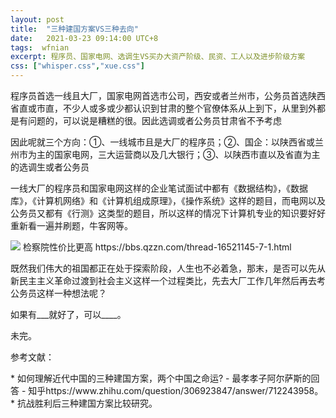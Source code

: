 ```yaml
---
layout: post
title:  "三种建国方案VS三种去向"
date:   2021-03-23 09:14:00 UTC+8
tags:  wfnian
excerpt: 程序员、国家电网、选调生VS买办大资产阶级、民资、工人以及进步阶级方案
css: ["whisper.css","xue.css"]
---
```


<p class="pp">程序员首选一线且大厂，国家电网首选市公司，西安或者兰州市，公务员首选陕西省直或市直，不少人或多或少都认识到甘肃的整个官僚体系从上到下，从里到外都是有问题的，可以说是糟糕的很。因此选调或者公务员甘肃省不予考虑</p>
<p class="pp">因此呢就三个方向：①、一线城市且是大厂的程序员；②、国企：以陕西省或兰州市为主的国家电网，三大运营商以及几大银行；③、以陕西市直以及省直为主的选调生或者公务员</p>
<p class="pp">一线大厂的程序员和国家电网这样的企业笔试面试中都有《数据结构》，《数据库》，《计算机网络》和《计算机组成原理》，《操作系统》这样的题目，而电网以及公务员又都有《行测》这类型的题目，所以这样的情况下计算机专业的知识要好好重新看一遍并刷题，牛客网等。</p>

<img src="https://img.imgdb.cn/item/6059ddc78322e6675c59016f.jpg">
检察院性价比更高
https://bbs.qzzn.com/thread-16521145-7-1.html

<p class="pp">既然我们伟大的祖国都正在处于探索阶段，人生也不必着急，那末，是否可以先从新民主主义革命过渡到社会主义这样一个过程类比，先去大厂工作几年然后再去考公务员这样一种想法呢？</p>
<p class="pp">如果有___就好了，可以____。</p>
<p class="pp">未完。</p>


参考文献：
<p class="s-footer">
* 如何理解近代中国的三种建国方案，两个中国之命运? - 最孝孝子阿尔萨斯的回答 - 知乎https://www.zhihu.com/question/306923847/answer/712243958。
* 抗战胜利后三种建国方案比较研究。
</p>